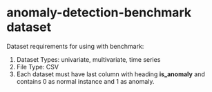 # anomaly-detection-benchmark dataset
Dataset requirements for using with benchmark:
1. Dataset Types: univariate, multivariate, time series
2. File Type: CSV
3. Each dataset must have last column with heading **is_anomaly** and contains 0 as normal instance and 1 as anomaly.

